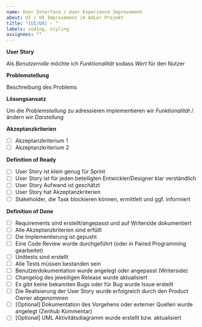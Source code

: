 ```yaml
---
name: User Interface / User Experience Improvement
about: UI / UX Improvement im AdLer Projekt
title: "[UI/UX] - "
labels: coding, styling
assignees: ""
---
```


**User Story**

Als _Benutzerrolle_ möchte ich _Funktionalität_ sodass _Wert_ für den Nutzer

**Problemstellung**

Beschreibung des Problems

**Lösungsansatz**

Um die _Problemstellung_ zu adressieren implementieren wir _Funktionalität_ / ändern wir _Darstellung_

**Akzeptanzkriterien**

- [ ] Akzeptanzkriterium 1
- [ ] Akzeptanzkriterium 2

**Definition of Ready**

- [ ] User Story ist klein genug für Sprint
- [ ] User Story ist für jeden beteiligten Entwickler/Designer klar verständlich
- [ ] User Story Aufwand ist geschätzt
- [ ] User Story hat Akzeptanzkriterien
- [ ] Stakeholder, die Task blockieren können, ermittlelt und ggf. informiert

**Definition of Done**

- [ ] Requirements sind erstellt/angepasst und auf Writerside dokumentiert
- [ ] Alle Akzeptanzkriterien sind erfüllt
- [ ] Die Implementierung ist gepusht
- [ ] Eine Code Review wurde durchgeführt (oder in Paired Programming gearbeitet)
- [ ] Unittests sind erstellt
- [ ] Alle Tests müssen bestanden sein
- [ ] Benutzerdokumentation wurde angelegt oder angepasst (Writerside)
- [ ] Changelog des jeweiligen Release wurde aktualisiert
- [ ] Es gibt keine bekannten Bugs oder für Bug wurde Issue erstellt
- [ ] Die Realisierung der User Story wurde erfolgreich durch den Product Owner abgenommen
- [ ] [Optional] Dokumentation des Vorgehens oder externer Quellen wurde angelegt (Zenhub Kommentar)
- [ ] [Optional] UML Aktivitätsdiagramm wurde erstellt bzw. aktualisiert
